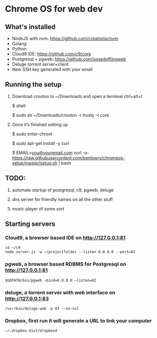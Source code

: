 # Chrome OS for web dev
    
## What's installed
- NodeJS with nvm: https://github.com/creationix/nvm
- Golang
- Python
- Cloud9 IDE: https://github.com/c9/core
- Postgresql + pgweb: https://github.com/sosedoff/pgweb
- Deluge torrent server+client
- New SSH key generated with your email

## Running the setup
1) Download crouton to ~/Downloads and open a terminal ctrl+alt+t

    $ shell
    
    $ sudo sh ~/Downloads/crouton -r trusty -t core
    
2) Once it’s finished setting up

    $ sudo enter-chroot
    
    $ sudo apt-get install -y curl
    
    $ EMAIL=you@youremail.com curl -o- https://raw.githubusercontent.com/benlowry/chromeos-setup/master/setup.sh | bash
    
## TODO:
1) automate startup of postgresql, c9, pgweb, deluge 

3) dns server for friendly names on all the other stuff

4) music player of some sort

## Starting servers

### Cloud9, a browser based IDE on http://127.0.0.1:81
    cd ~/c9
    node server.js -w ~/projectfolder --listen 0.0.0.0 --port=81

### pgweb, a browser based RDBMS for Postgresql on http://127.0.0.1:81
    $GOPATH/bin/pgweb —bind=0.0.0.0 —listen=82
    
### deluge, a torrent server with web interface on http://127.0.0.1:83
    /usr/bin/deluge-web -p 83 --no-ssl
    
### Dropbox, first run it will generate a URL to link your computer
    ~/.dropbox-dist/dropboxd
